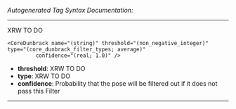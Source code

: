 _Autogenerated Tag Syntax Documentation:_

---
XRW TO DO

```
<CoreDunbrack name="(string)" threshold="(non_negative_integer)" type="(core_dunbrack_filter_types; average)"
         confidence="(real; 1.0)" />
```

-   **threshold**: XRW TO DO
-   **type**: XRW TO DO
-   **confidence**: Probability that the pose will be filtered out if it does not pass this Filter

---
